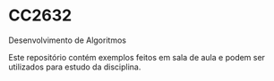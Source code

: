 # CC2632
Desenvolvimento de Algoritmos

Este repositório contém exemplos feitos em sala de aula e podem ser utilizados
para estudo da disciplina.






